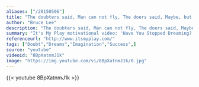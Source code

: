 ```yaml
---
aliases: ["/20150506"]
title: "The doubters said, Man can not fly, The doers said, Maybe, but we'll try, And finally soared In the morning glow While non-believers Watched from below."
author: "Bruce Lee"
description: "The doubters said, Man can not fly, The doers said, Maybe, but we'll try, And finally soared In the morning glow While non-believers Watched from below. - Bruce Lee quotes from GetInspired365.com"
summary: "It's My Play motivational video: 'Have You Stopped Dreaming?' is a global project that supports and inspires people around the world to believe in themselves and their dreams. It's My Play serves as a (free to register and use) global sports networking website for athletes, sports employees and sports fans. An individual or a team can create an online sports resume (ID), as well as use a variety of features to promote their activities and events. "
referenceurl: "http://www.itsmyplay.com/"
tags: ["Doubt","Dreams","Imagination","Success",]
source: "youtube"
videoid: "8BpXatnmJ1k"
image: "https://img.youtube.com/vi/8BpXatnmJ1k/0.jpg"
---
```


{{< youtube 8BpXatnmJ1k >}}
